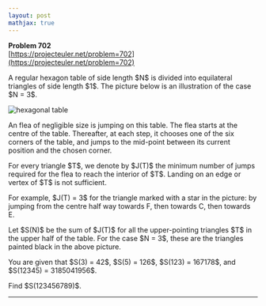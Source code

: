 ```yaml
---
layout: post
mathjax: true
---
```

**Problem 702**  
[https://projecteuler.net/problem=702](https://projecteuler.net/problem=702)

<p>A regular hexagon table of side length $N$ is divided into equilateral triangles of side length $1$. The picture below is an illustration of the case $N = 3$.</p>

<div class="center">
<img src="project/images/p702_jumping_flea.png" alt="hexagonal table" />
</div>

<p>An flea of negligible size is jumping on this table. The flea starts at the centre of the table. Thereafter, at each step, it chooses one of the six corners of the table, and jumps to the mid-point between its current position and the chosen corner.</p>

<p>For every triangle $T$, we denote by $J(T)$ the minimum number of jumps required for the flea to reach the interior of $T$. Landing on an edge or vertex of $T$ is not sufficient.</p>

<p>For example, $J(T) = 3$ for the triangle marked with a star in the picture: by jumping from the centre half way towards F, then towards C, then towards E.</p>

<p>Let $S(N)$ be the sum of $J(T)$ for all the upper-pointing triangles $T$ in the upper half of the table. For the case $N = 3$, these are the triangles painted black in the above picture.</p>

<p>You are given that $S(3) = 42$, $S(5) = 126$, $S(123) = 167178$, and $S(12345) = 3185041956$.</p>

<p>Find $S(123456789)$.</p>

---
